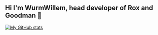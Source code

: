 ## Hi I'm WurmWillem, head developer of Rox and Goodman 🦀


[![My GitHub stats](https://github-readme-stats.vercel.app/api?username=WurmWillem)](https://github.com/WurmWillem/github-readme-stats)
<!--
**WurmWillem/WurmWillem** is a ✨ _special_ ✨ repository because its `README.md` (this file) appears on your GitHub profile.

Here are some ideas to get you started:

- 🔭 I’m currently working on ...
- 🌱 I’m currently learning ...
- 👯 I’m looking to collaborate on ...
- 🤔 I’m looking for help with ...
- 💬 Ask me about ...
- 📫 How to reach me: ...
- 😄 Pronouns: ...
- ⚡ Fun fact: ...
-->

